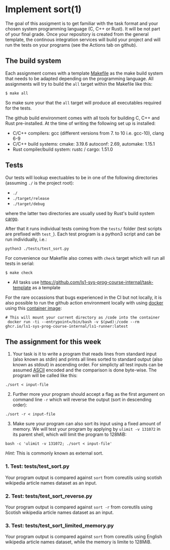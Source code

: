# Implement sort(1)

The goal of this assigment is to get familiar with the task format and
your chosen system programming language (C, C++ or Rust). 
It will be not part of your final grade.
Once your repository is created from the general template,
the continous integration services will build your project and will run
the tests on your programs (see the Actions tab on github).

## The build system

Each assignment comes with a template [Makefile](Makefile) as the make build system that
needs to be adapted depending on the programming language.
All assignments will try to build the `all` target within the Makefile like this:

```console
$ make all
```

So make sure your that the `all` target will produce all executables required for the
tests. 

The github build environment comes with all tools for building C, C++ and Rust pre-installed.
At the time of writing the following set up is installed:

- C/C++ compilers: gcc (different versions from 7. to 10 i.e. gcc-10), clang 6-9
- C/C++ build systems: cmake: 3.19.6 autoconf: 2.69, automake: 1.15.1
- Rust compiler/build system: rustc / cargo: 1.51.0

## Tests

Our tests will lookup exectuables to be in one of the following directories (assuming `./` is the project root):

- `./`
- `./target/release`
- `./target/debug`

where the latter two directories are usually used by Rust's build system
[cargo](https://doc.rust-lang.org/cargo/index.html).

After that it runs individual tests coming from the `tests/` folder (test
scripts are prefixed with `test_`).
Each test program is a python3 script and can be run individually, i.e.:

```console
python3 ./tests/test_sort.py
```

For convenience our Makefile also comes with `check` target which will run all tests in serial:

```console
$ make check
```

- All tasks use https://github.com/ls1-sys-prog-course-internal/task-template as a template

For the rare occassions that bugs experienced in the CI but not
locally, it is also possible to run the github action environment locally with
using [docker](https://www.docker.com/) using this [container
image](https://github.com/orgs/ls1-sys-prog-course-internal/packages/container/package/ls1-runner):

``` console
# This will mount your current directory as /code into the container
 docker run -ti --entrypoint=/bin/bash -v $(pwd):/code --rm ghcr.io/ls1-sys-prog-course-internal/ls1-runner:latest
```

## The assignment for this week

1. Your task is it to write a program that reads lines from standard input (also known as stdin)
and prints all lines sorted to standard output (also known as stdout) in ascending order.
For simplicty all test inputs can be assumed
[ASCII](https://en.wikipedia.org/wiki/ASCII) encoded and the comparison is done
byte-wise. The program will be called like this:

``` console
./sort < input-file
```

2. Further more your program should accept a flag as the first argument on command line `-r` which
will reverse the output (sort in descending order):

``` console
./sort -r < input-file
```

3. Make sure your program can also sort its input using a fixed amount of memory.
We will test your program by applying by `ulimit -v 131072` in its parent shell,
which will limit the program to 128MiB:

``` console
bash -c 'ulimit -v 131072; ./sort < input-file'
```

*Hint:* This is commonly known as external sort.

### 1. Test: tests/test_sort.py

Your program output is compared against `sort` from coreutils using scotish wikipedia article names dataset as an input.

### 2. Test: tests/test_sort_reverse.py

Your program output is compared against `sort -r` from coreutils using Scotish wikipedia article names dataset as an input.

### 3. Test: tests/test_sort_limited_memory.py

Your program output is compared against `sort` from coreutils using English wikipedia article names dataset,
while the memory is limite to 128MiB.
